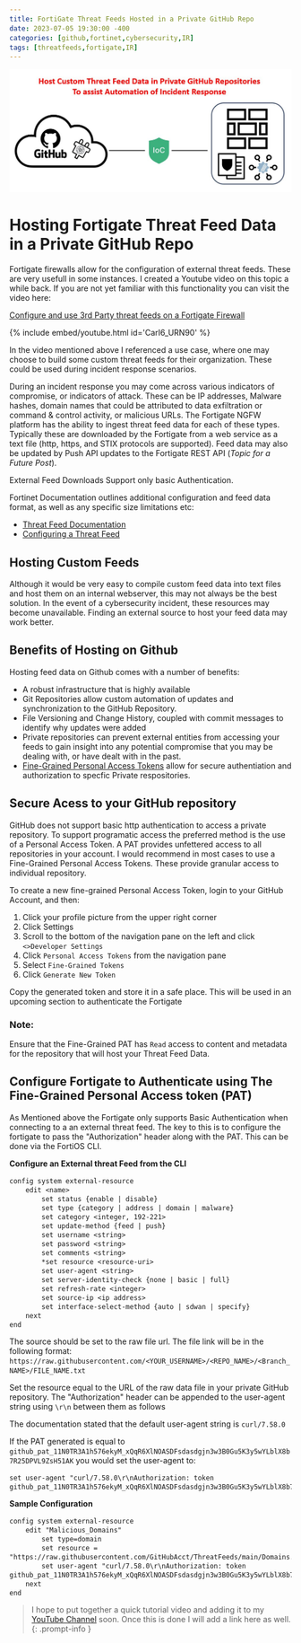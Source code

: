 ```yaml
---
title: FortiGate Threat Feeds Hosted in a Private GitHub Repo
date: 2023-07-05 19:30:00 -400
categories: [github,fortinet,cybersecurity,IR]
tags: [threatfeeds,fortigate,IR] 
---
```


![GitHub Feeds](https://github.com/GraniteDan/GraniteDan.github.io/blob/main/img/GithubFeeds.jpg?raw=true)

# Hosting Fortigate Threat Feed Data in a Private GitHub Repo

Fortigate firewalls allow for the configuration of external threat feeds.  These are very usefull in some instances.  I created a Youtube video on this topic a while back.  If you are not yet familiar with this functionality you can visit the video here:

[Configure and use 3rd Party threat feeds on a Fortigate Firewall](https://youtu.be/CarI6_URN90)

{% include embed/youtube.html id='CarI6_URN90' %}

In the video mentioned above I referenced a use case, where one may choose to build some custom threat feeds for their organization.  These could be used during incident response scenarios.

During an incident response you may come across various indicators of compromise, or indicators of attack.  These can be IP addresses, Malware hashes, domain names that could be attributed to data exfiltration or command & control activity, or malicious URLs.  The Fortigate NGFW platform has the ability to ingest threat feed data for each of these types.  Typically these are downloaded by the Fortigate from a web service as a text file (http, https, and STIX protocols are supported).  Feed data may also be updated by Push API updates to the Fortigate REST API (*Topic for a Future Post*).

External Feed Downloads Support only basic Authentication.

Fortinet Documentation outlines additional configuration and feed data format, as well as any specific size limitations etc:

* [Threat Feed Documentation](https://docs.fortinet.com/document/fortigate/7.2.5/administration-guide/9463/threat-feeds)
* [Configuring a Threat Feed](https://docs.fortinet.com/document/fortigate/7.2.5/administration-guide/379433/configuring-a-threat-feed?fbclid=IwAR1MBgmO43rpNOB0pJQAISyZYWrKQjIrw9cOSGfqx5NhWd9mx7f3qwmoHRU)

## Hosting Custom Feeds
Although it would be very easy to compile custom feed data into text files and host them on an internal webserver, this may not always be the best solution.  In the event of a cybersecurity incident, these resources may become unavailable.  Finding an external source to host your feed data may work better.

## Benefits of Hosting on Github
Hosting feed data on Github comes with a number of benefits:
* A robust infrastructure that is highly available
* Git Repositories allow custom automation of updates and synchronization to the GitHub Repository.
* File Versioning and Change History, coupled with commit messages to identify why updates were added
* Private repositories can prevent external entities from accessing your feeds to gain insight into any potential compromise that you may be dealing with, or have dealt with in the past.
* [Fine-Grained Personal Access Tokens](https://docs.github.com/en/rest/overview/permissions-required-for-fine-grained-personal-access-tokens?apiVersion=2022-11-28) allow for secure authentiation and authorization to specfic Private respositories.

## Secure Acess to your GitHub repository

GitHub does not support basic http authentication to access a private repository.  To support programatic access the preferred method is the use of a Personal Access Token. A PAT provides unfettered access to all repositories in your account. I would recommend in most cases to use a Fine-Grained Personal Access Tokens.  These provide granular access to individual repository.

To create a new fine-grained Personal Access Token, login to your GitHub Account, and then:

1. Click your profile picture from the upper right corner
2. Click Settings
3. Scroll to the bottom of the navigation pane on the left and click `<>Developer Settings`
4. Click `Personal Access Tokens` from the navigation pane
5. Select `Fine-Grained Tokens`
6. Click `Generate New Token`

Copy the generated token and store it in a safe place.  This will be used in an upcoming section to authenticate the Fortigate 

### Note:
Ensure that the Fine-Grained PAT has `Read` access to content and metadata for the repository that will host your Threat Feed Data.

## Configure Fortigate to Authenticate using The Fine-Grained Personal Access token (PAT)

As Mentioned above the Fortigate only supports Basic Authentication when connecting to a an external threat feed. The key to this is to configure the fortigate to pass the "Authorization" header along with the PAT.  This can be done via the FortiOS CLI.

**Configure an External threat Feed from the CLI**
```console
config system external-resource
    edit <name>
        set status {enable | disable}
        set type {category | address | domain | malware}
        set category <integer, 192-221>
        set update-method {feed | push}
        set username <string>
        set password <string>
        set comments <string>
        *set resource <resource-uri>
        set user-agent <string>
        set server-identity-check {none | basic | full}
        set refresh-rate <integer>
        set source-ip <ip address>
        set interface-select-method {auto | sdwan | specify}
    next
end
```
The source should be set to the raw file url.
The file link will be in the following format:
`https://raw.githubusercontent.com/<YOUR_USERNAME>/<REPO_NAME>/<Branch_NAME>/FILE_NAME.txt`

Set the resource equal to the URL of the raw data file in your private GitHub repository. The "Authorization" header can be appended to the user-agent string using `\r\n` between them as follows

The documentation stated that the default user-agent string is `curl/7.58.0`

If the PAT generated is equal to `github_pat_11N0TR3A1h576ekyM_xQqR6XlNOASDFsdasdgjn3w3B0Gu5K3y5wYLblX8b7R25DPVL9ZsH51AK` you would set the user-agent to:
```console
set user-agent "curl/7.58.0\r\nAuthorization: token github_pat_11N0TR3A1h576ekyM_xQqR6XlNOASDFsdasdgjn3w3B0Gu5K3y5wYLblX8b7R25DPVL9ZsH51AK"
```

**Sample Configuration**
```console
config system external-resource
    edit "Malicious_Domains"
        set type=domain
        set resource = "https://raw.githubusercontent.com/GitHubAcct/ThreatFeeds/main/Domains.txt"
        set user-agent "curl/7.58.0\r\nAuthorization: token github_pat_11N0TR3A1h576ekyM_xQqR6XlNOASDFsdasdgjn3w3B0Gu5K3y5wYLblX8b7R25DPVL9ZsH51AK"
    next
end
```

> I hope to put together a quick tutorial video and adding it to my [YouTube Channel](https://youtube.com/granitedan) soon.  Once this is done I will add a link here as well. 
{: .prompt-info }
